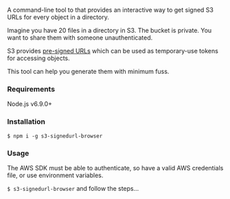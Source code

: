 A command-line tool to that provides an interactive way to get signed S3 URLs for every object in a directory.

Imagine you have 20 files in a directory in S3. The bucket is private. You want to share them with someone unauthenticated.

S3 provides [pre-signed URLs](http://docs.aws.amazon.com/AmazonS3/latest/dev/ShareObjectPreSignedURL.html) which can be used as temporary-use tokens for accessing objects.

This tool can help you generate them with minimum fuss.

### Requirements

Node.js v6.9.0+

### Installation

`$ npm i -g s3-signedurl-browser`

### Usage

The AWS SDK must be able to authenticate, so have a valid AWS credentials file, or use environment variables.

`$ s3-signedurl-browser` and follow the steps...
